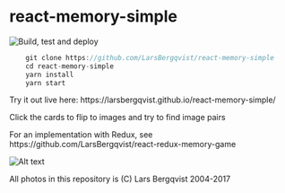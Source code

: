 # react-memory-simple
![Build, test and deploy](https://github.com/larsbergqvist/react-memory-simple/actions/workflows/cd.yml/badge.svg)

<p>

```javascript
    git clone https://github.com/LarsBergqvist/react-memory-simple
    cd react-memory-simple
    yarn install
    yarn start
```

<p>Try it out live here: https://larsbergqvist.github.io/react-memory-simple/

<p>Click the cards to flip to images and try to find image pairs<p>
<p>For an implementation with Redux, see https://github.com/LarsBergqvist/react-redux-memory-game

![Alt text](screenshot.png?raw=true "A simple memory game in React")

<p>All photos in this repository is (C) Lars Bergqvist 2004-2017
    
